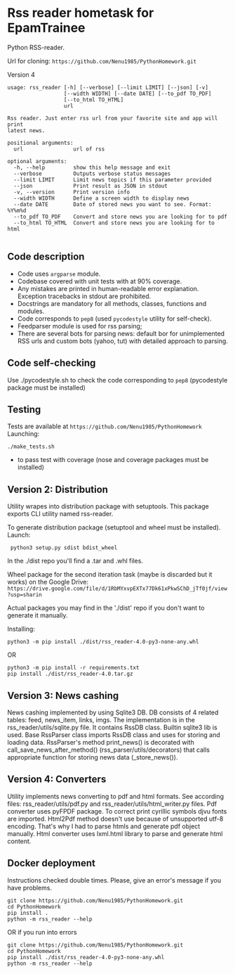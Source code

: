 # Rss reader hometask for EpamTrainee
Python RSS-reader.

Url for cloning:
`https://github.com/Nenu1985/PythonHomework.git`

Version 4
```shell
usage: rss_reader [-h] [--verbose] [--limit LIMIT] [--json] [-v]
                  [--width WIDTH] [--date DATE] [--to_pdf TO_PDF]
                  [--to_html TO_HTML]
                  url

Rss reader. Just enter rss url from your favorite site and app will print
latest news.

positional arguments:
  url                url of rss

optional arguments:
  -h, --help         show this help message and exit
  --verbose          Outputs verbose status messages
  --limit LIMIT      Limit news topics if this parameter provided
  --json             Print result as JSON in stdout
  -v, --version      Print version info
  --width WIDTH      Define a screen width to display news
  --date DATE        Date of stored news you want to see. Format: %Y%m%d
  --to_pdf TO_PDF    Convert and store news you are looking for to pdf
  --to_html TO_HTML  Convert and store news you are looking for to html


```

## Code description
* Code uses `argparse` module.
* Codebase covered with unit tests with at 90% coverage.
* Any mistakes are printed in human-readable error explanation.
Exception tracebacks in stdout are prohibited.
* Docstrings are mandatory for all methods, classes, functions and modules.
* Code corresponds to `pep8` (used `pycodestyle` utility for self-check).
* Feedparser module is used for rss parsing;
* There are several bots for parsing news: default bor for unimplemented RSS urls and
    custom bots (yahoo, tut) with detailed approach to parsing.

## Code self-checking
Use ./pycodestyle.sh to check the code corresponding to `pep8`
(pycodestyle package must be installed)

## Testing
Tests are available at `https://github.com/Nenu1985/PythonHomework`
Launching:
```
./make_tests.sh
```
- to pass test with coverage
(nose and coverage packages must be installed)

## Version 2: Distribution
Utility wrapes into distribution package with setuptools.
This package exports CLI utility named rss-reader.

To generate distribution package (setuptool and wheel must be installed).
Launch:

``` python3 setup.py sdist bdist_wheel```

In the ./dist repo you'll find a .tar and .whl files.

Wheel package for the second iteration task 
(maybe is discarded but it works) on the Google Drive:
```https://drive.google.com/file/d/1RbMYxvpEXTx77Dk61xPkwSChD_jTf0jf/view?usp=sharin```

Actual packages you may find in the './dist' repo if you don't want to generate it manually.

Installing: 

```python3 -m pip install ./dist/rss_reader-4.0-py3-none-any.whl```

OR
```
python3 -m pip install -r requirements.txt
pip install ./dist/rss_reader-4.0.tar.gz
```

## Version 3: News cashing
News cashing implemented by using Sqlite3 DB. DB consists of 4 related tables: feed, news_item, links, imgs.
The implementation is in the rss_reader/utils/sqlite.py file. It contains RssDB class. Builtin sqlite3 lib is
used.
Base RssParser class imports RssDB class and uses for storing and loading data. RssParser's method print_news() 
is decorated with call_save_news_after_method() (rss_parser/utils/decorators) that calls appropriate function 
for storing news data (_store_news()).

## Version 4: Converters
Utility implements news converting to pdf and html formats. See according files: rss_reader/utils/pdf.py and 
rss_reader/utils/html_writer.py files.
Pdf converter uses pyFPDF package. To correct print cyrillic symbols djvu fonts are imported. Html2Pdf method
doesn't use because of unsupported utf-8 encoding. That's why I had to parse htmls and generate pdf object 
manually.
Html converter uses lxml.html library to parse and generate html content. 


## Docker deployment

Instructions checked double times. Please, give an error's message if you have problems.

```docker run -it python /bin/bash
git clone https://github.com/Nenu1985/PythonHomework.git 
cd PythonHomework
pip install .
python -m rss_reader --help
```

OR if you run into errors

```docker run -it python /bin/bash
git clone https://github.com/Nenu1985/PythonHomework.git 
cd PythonHomework
pip install ./dist/rss_reader-4.0-py3-none-any.whl
python -m rss_reader --help
```




